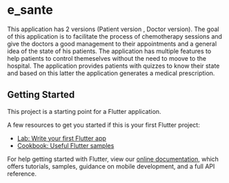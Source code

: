 # e_sante

This application has 2 versions (Patient version , Doctor version). The goal of this application is to facilitate the process of chemotherapy sessions and give the doctors a good management to their appointments and a general idea of the state of his patients. The application has multiple features to help patients to control themeselves without the need to moove to the hospital. The application provides patients with quizzes to know their state and based on this latter the application generates a medical prescription.

## Getting Started

This project is a starting point for a Flutter application.

A few resources to get you started if this is your first Flutter project:

- [Lab: Write your first Flutter app](https://flutter.dev/docs/get-started/codelab)
- [Cookbook: Useful Flutter samples](https://flutter.dev/docs/cookbook)

For help getting started with Flutter, view our
[online documentation](https://flutter.dev/docs), which offers tutorials,
samples, guidance on mobile development, and a full API reference.
